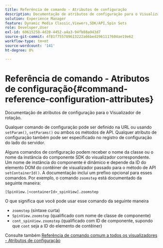 ```yaml
---
title: Referência de comando - Atributos de configuração
description: Documentação de atributos de configuração para o Visualizador de rotação.
solution: Experience Manager
feature: Dynamic Media Classic,Viewers,SDK/API,Spin Sets
role: Developer,User
exl-id: 60615258-4d20-4452-a4a3-94fb88a943d7
source-git-commit: 4f81f755789613222a66bed2961117604ae19e62
workflow-type: tm+mt
source-wordcount: '141'
ht-degree: 0%

---
```


# Referência de comando - Atributos de configuração{#command-reference-configuration-attributes}

Documentação de atributos de configuração para o Visualizador de rotação.

Qualquer comando de configuração pode ser definido na URL ou usando `setParam()`, `setParams()` ou ambos os métodos de API. Qualquer atributo de configuração também pode ser especificado no registro de configuração do lado do servidor.

Alguns comandos de configuração podem receber o nome da classe ou o nome da instância do componente SDK do visualizador correspondente. Um nome de instância do componente é dinâmico e depende da ID do elemento DOM do contêiner de visualizador passado para o método de API `setContainerId()`. A documentação inclui um prefixo opcional para esses comandos. Por exemplo, o comando `zoomstep` está documentado da seguinte maneira:

`[SpinView.|<containerId>_spinView].zoomstep`

O que significa que você pode usar esse comando da seguinte maneira

* `zoomstep` (sintaxe curta)
* `SpinView.zoomstep` (qualificado com nome de classe de componente)
* `cont_spinView.zoomstep` (qualificado com ID de componente, supondo que `cont` seja a ID do elemento de contêiner)

Consulte também [Referência de comando comum a todos os visualizadores - Atributos de configuração](../../../r-html5-viewer-20-cmdref-configattrib/r-html5-viewer-20-cmdref-configattrib.md#concept-850e0f2c49b949deb7cfbfd330d329bd)
